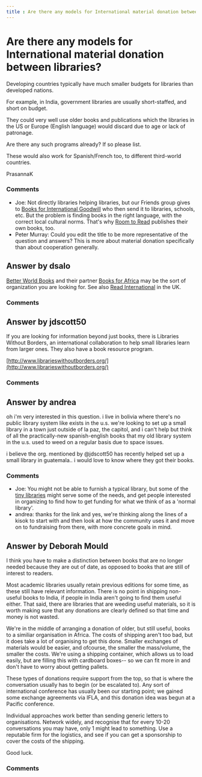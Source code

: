 ```yaml
---
title : Are there any models for International material donation between libraries?
---
```

Are there any models for International material donation between libraries?
=====================
Developing countries typically have much smaller budgets for libraries
than developed nations.

For example, in India, government libraries are usually short-staffed,
and short on budget.

They could very well use older books and publications which the
libraries in the US or Europe (English language) would discard due to
age or lack of patronage.

Are there any such programs already? If so please list.

These would also work for Spanish/French too, to different third-world
countries.

PrasannaK

### Comments ###
* Joe: Not directly libraries helping libraries, but our Friends group gives to
[Books for International Goodwill](http://www.big-books.org/) who then
send it to libraries, schools, etc. But the problem is finding books in
the right language, with the correct local cultural norms. That's why
[Room to Read](http://www.roomtoread.org/) publishes their own books,
too.
* Peter Murray: Could you edit the title to be more representative of the question and
answers? This is more about material donation specifically than about
cooperation generally.


Answer by dsalo
----------------
[Better World Books](http://www.betterworldbooks.com/) and their partner
[Books for Africa](http://www.booksforafrica.org/) may be the sort of
organization you are looking for. See also [Read
International](http://readinternational.org.uk/) in the UK.

### Comments ###

Answer by jdscott50
----------------
If you are looking for information beyond just books, there is Libraries
Without Borders, an international collaboration to help small libraries
learn from larger ones. They also have a book resource program.

[http://www.librarieswithoutborders.org/](http://www.librarieswithoutborders.org/)

### Comments ###

Answer by andrea
----------------
oh i'm very interested in this question. i live in bolivia where there's
no public library system like exists in the u.s. we're looking to set up
a small library in a town just outside of la paz, the capitol, and i
can't help but think of all the practically-new spanish-english books
that my old library system in the u.s. used to weed on a regular basis
due to space issues.

i believe the org. mentioned by @jdscott50 has recently helped set up a
small library in guatemala.. i would love to know where they got their
books.

### Comments ###
* Joe: You might not be able to furnish a typical library, but some of the
[tiny
libraries](http://www.wired.com/geekmom/2011/11/creating-tiny-libraries-everywhere/)
might serve some of the needs, and get people interested in organizing
to find how to get funding for what we think of as a 'normal library'.
* andrea: thanks for the link and yes, we're thinking along the lines of a kisok
to start with and then look at how the community uses it and move on to
fundraising from there, with more concrete goals in mind.

Answer by Deborah Mould
----------------
I think you have to make a distinction between books that are no longer
needed because they are out of date, as opposed to books that are still
of interest to readers.

Most academic libraries usually retain previous editions for some time,
as these still have relevant information. There is no point in shipping
non-useful books to India, if people in India aren't going to find them
useful either. That said, there are libraries that are weeding useful
materials, so it is worth making sure that any donations are clearly
defined so that time and money is not wasted.

We're in the middle of arranging a donation of older, but still useful,
books to a similiar organisation in Africa. The costs of shipping aren't
too bad, but it does take a lot of organising to get this done. Smaller
exchanges of materials would be easier, and ofcourse, the smaller the
mass/volume, the smaller the costs. We're using a shipping container,
which allows us to load easily, but are filling this with cardboard
boxes-- so we can fit more in and don't have to worry about getting
pallets.

These types of donations require support from the top, so that is where
the conversation usually has to begin (or be escalated to). Any sort of
international conference has usually been our starting point; we gained
some exchange agreements via IFLA, and this donation idea was begun at a
Pacific conference.

Individual approaches work better than sending generic letters to
organisations. Network widely, and recognise that for every 10-20
conversations you may have, only 1 might lead to something. Use a
reputable firm for the logistics, and see if you can get a sponsorship
to cover the costs of the shipping.

Good luck.

### Comments ###

